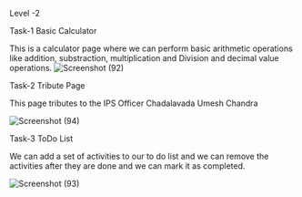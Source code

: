 Level -2

Task-1 Basic Calculator

This is a calculator page where we can perform basic arithmetic operations like addition, substraction, multiplication and Division and decimal value operations.
![Screenshot (92)](https://user-images.githubusercontent.com/121722523/210139427-605efd7d-bbbc-46b2-97ba-ec6452c8ba21.png)

Task-2 Tribute Page

This page tributes to the IPS Officer Chadalavada Umesh Chandra

![Screenshot (94)](https://user-images.githubusercontent.com/121722523/210139496-c23175f8-a790-4def-999a-c51bcbfb71d9.png)


Task-3 ToDo List

We can add a set of activities to our to do list and we can remove the activities after they are done and we can mark it as completed.

![Screenshot (93)](https://user-images.githubusercontent.com/121722523/210139499-06bc3d4a-4711-4e67-87bf-28b5725351c7.png)
